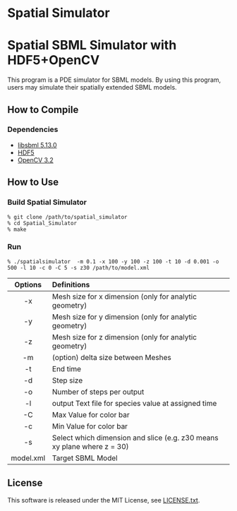 Spatial Simulator
======================

# Spatial SBML Simulator with HDF5+OpenCV
This program is a PDE simulator for SBML models.
By using this program, users may simulate their spatially extended SBML models.

## How to Compile ##
### Dependencies ###
+ [libsbml 5.13.0](http://sbml.org/Software/libSBML "libsbml")
+ [HDF5](https://support.hdfgroup.org/HDF5/ "HDF5")
+ [OpenCV 3.2](http://opencv.org/ "OpenCV")

## How to Use ##

### Build Spatial Simulator ###

    % git clone /path/to/spatial_simulator
    % cd Spatial_Simulator
    % make

### Run ###

    % ./spatialsimulator  -m 0.1 -x 100 -y 100 -z 100 -t 10 -d 0.001 -o 500 -l 10 -c 0 -C 5 -s z30 /path/to/model.xml

| Options | Definitions|
|:--------:|:------------|
|-x | Mesh size for x dimension (only for analytic geometry)|
|-y | Mesh size for y dimension (only for analytic geometry)|
|-z | Mesh size for z dimension (only for analytic geometry)|
|-m | (option) delta size between Meshes|
|-t | End time|
|-d | Step size|
|-o | Number of steps per output|
|-l | output Text file for species value at assigned time|
|-C | Max Value for color bar|
|-c | Min Value for color bar|
|-s | Select which dimension and slice (e.g. z30 means xy plane where z = 30)|
|model.xml | Target SBML Model|


## License ##
This software is released under the MIT License, see [LICENSE.txt](./LICENSE.txt).
